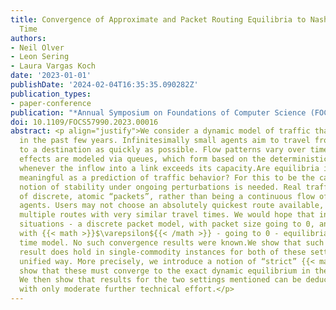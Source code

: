 ```yaml
---
title: Convergence of Approximate and Packet Routing Equilibria to Nash Flows Over
  Time
authors:
- Neil Olver
- Leon Sering
- Laura Vargas Koch
date: '2023-01-01'
publishDate: '2024-02-04T16:35:35.090282Z'
publication_types:
- paper-conference
publication: "*Annual Symposium on Foundations of Computer Science (FOCS'23)*"
doi: 10.1109/FOCS57990.2023.00016
abstract: <p align="justify">We consider a dynamic model of traffic that has received a lot of attention
  in the past few years. Infinitesimally small agents aim to travel from a source
  to a destination as quickly as possible. Flow patterns vary over time, and congestion
  effects are modeled via queues, which form based on the deterministic queueing model
  whenever the inflow into a link exceeds its capacity.Are equilibria in this model
  meaningful as a prediction of traffic behavior? For this to be the case, a certain
  notion of stability under ongoing perturbations is needed. Real traffic consists
  of discrete, atomic “packets”, rather than being a continuous flow of non-atomic
  agents. Users may not choose an absolutely quickest route available, if there are
  multiple routes with very similar travel times. We would hope that in both these
  situations - a discrete packet model, with packet size going to 0, and {{< math >}}$\varepsilon${{< /math >}}-equilibria,
  with {{< math >}}$\varepsilon${{< /math >}} - going to 0 - equilibria converge to dynamic equilibria in the flow over
  time model. No such convergence results were known.We show that such a convergence
  result does hold in single-commodity instances for both of these settings, in a
  unified way. More precisely, we introduce a notion of “strict” {{< math >}}$\varepsilon${{< /math >}}-equilibria, and
  show that these must converge to the exact dynamic equilibrium in the limit as {{< math >}}$\varepsilon \to 0${{< /math >}}.
  We then show that results for the two settings mentioned can be deduced from this
  with only moderate further technical effort.</p>
---
```

